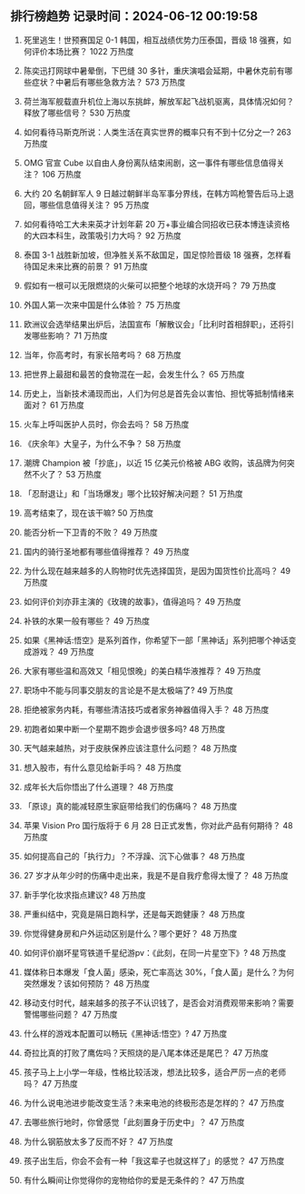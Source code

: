 
## 排行榜趋势 记录时间：2024-06-12 00:19:58
  
  1. 死里逃生！世预赛国足 0-1 韩国，相互战绩优势力压泰国，晋级 18 强赛，如何评价本场比赛？ 1022 万热度
    
  2. 陈奕迅打网球中暑晕倒，下巴缝 30 多针，重庆演唱会延期，中暑休克前有哪些症状？中暑后有哪些急救方法？ 573 万热度
    
  3. 荷兰海军舰载直升机位上海以东挑衅，解放军起飞战机驱离，具体情况如何？释放了哪些信号？ 530 万热度
    
  4. 如何看待马斯克所说：人类生活在真实世界的概率只有不到十亿分之一? 263 万热度
    
  5. OMG 官宣 Cube 以自由人身份离队结束闹剧，这一事件有哪些信息值得关注？ 106 万热度
    
  6. 大约 20 名朝鲜军人 9 日越过朝鲜半岛军事分界线，在韩方鸣枪警告后马上退回，哪些信息值得关注？ 95 万热度
    
  7. 如何看待哈工大未来英才计划年薪 20 万+事业编合同招收已获本博连读资格的大四本科生，政策吸引力大吗？ 92 万热度
    
  8. 泰国 3-1 战胜新加坡，但净胜关系不敌国足，国足惊险晋级 18 强赛，怎样看待国足未来比赛的前景？ 91 万热度
    
  9. 假如有一根可以无限燃烧的火柴可以把整个地球的水烧开吗？ 79 万热度
    
  10. 外国人第一次来中国是什么体验？ 75 万热度
    
  11. 欧洲议会选举结果出炉后，法国宣布「解散议会」「比利时首相辞职」，还将引发哪些影响？ 71 万热度
    
  12. 当年，你高考时，有家长陪考吗？ 68 万热度
    
  13. 把世界上最甜和最苦的食物混在一起，会发生什么？ 65 万热度
    
  14. 历史上，当新技术涌现而出，人们为何总是首先会以害怕、担忧等抵制情绪来面对？ 61 万热度
    
  15. 火车上呼叫医护人员时，你会去吗？ 58 万热度
    
  16. 《庆余年》大皇子，为什么不争？ 58 万热度
    
  17. 潮牌 Champion 被「抄底」，以近 15 亿美元价格被 ABG 收购，该品牌为何突然不火了？ 53 万热度
    
  18. 「忍耐退让」和「当场爆发」哪个比较好解决问题？ 51 万热度
    
  19. 高考结束了，现在该干嘛? 50 万热度
    
  20. 能否分析一下卫青的不败？ 49 万热度
    
  21. 国内的骑行圣地都有哪些值得推荐？ 49 万热度
    
  22. 为什么现在越来越多的人购物时优先选择国货，是因为国货性价比高吗？ 49 万热度
    
  23. 如何评价刘亦菲主演的《玫瑰的故事》，值得追吗？ 49 万热度
    
  24. 补铁的水果一般有哪些？ 49 万热度
    
  25. 如果《黑神话:悟空》是系列首作，你希望下一部「黑神话」系列把哪个神话变成游戏？ 49 万热度
    
  26. 大家有哪些温和高效又「相见恨晚」的美白精华液推荐？ 49 万热度
    
  27. 职场中不能与同事交朋友的言论是不是太极端了? 49 万热度
    
  28. 拒绝被家务内耗，有哪些清洁技巧或者家务神器值得入手？ 48 万热度
    
  29. 初跑者如果中断一个星期不跑步会退步很多吗? 48 万热度
    
  30. 天气越来越热，对于皮肤保养应该注意什么问题？ 48 万热度
    
  31. 想入股市，有什么意见给新手吗？ 48 万热度
    
  32. 成年长大后你悟出了什么道理？ 48 万热度
    
  33. 「原谅」真的能减轻原生家庭带给我们的伤痛吗？ 48 万热度
    
  34. 苹果 Vision Pro 国行版将于 6 月 28 日正式发售，你对此产品有何期待？ 48 万热度
    
  35. 如何提高自己的「执行力」？不浮躁、沉下心做事？ 48 万热度
    
  36. 27 岁才从年少时的伤痛中走出来，我是不是自我疗愈得太慢了？ 48 万热度
    
  37. 新手学化妆求指点建议? 48 万热度
    
  38. 严重纠结中，究竟是隔日跑科学，还是每天跑健康？ 48 万热度
    
  39. 你觉得健身房和户外运动区别是什么？哪个更好？ 48 万热度
    
  40. 如何评价崩坏星穹铁道千星纪游pv：《此刻，在同一片星空下》? 48 万热度
    
  41. 媒体称日本爆发「食人菌」感染，死亡率高达 30%，「食人菌」是什么？为何突然爆发？该如何预防？ 48 万热度
    
  42. 移动支付时代，越来越多的孩子不认识钱了，是否会对消费观带来影响？需要警惕哪些问题？ 47 万热度
    
  43. 什么样的游戏本配置可以畅玩《黑神话:悟空》? 47 万热度
    
  44. 奇拉比真的打败了鹰佐吗？天照烧的是八尾本体还是尾巴？ 47 万热度
    
  45. 孩子马上上小学一年级，性格比较活泼，想法比较多，适合严厉一点的老师吗？ 47 万热度
    
  46. 为什么说电池进步能改变生活？未来电池的终极形态是怎样的？ 47 万热度
    
  47. 去哪些旅行地时，你曾感觉「此刻置身于历史中」？ 47 万热度
    
  48. 为什么钢筋放太多了反而不好？ 47 万热度
    
  49. 孩子出生后，你会不会有一种「我这辈子也就这样了」的感觉？ 47 万热度
    
  50. 有什么瞬间让你觉得你的宠物给你的爱是无条件的？ 47 万热度
    